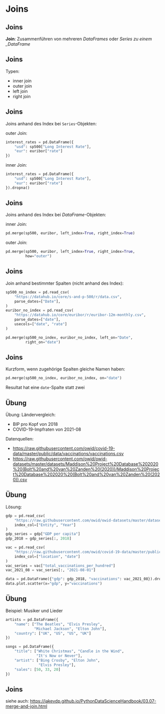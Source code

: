 # Joins

## Joins

**Join**: Zusammenführen von mehreren _DataFrames_ oder _Series zu einem \_DataFrame_

## Joins

Typen:

- inner join
- outer join
- left join
- right join

## Joins

Joins anhand des Index bei `Series`-Objekten:

outer Join:

```py
interest_rates = pd.DataFrame({
    "usd": sp500["Long Interest Rate"],
    "eur": euribor["rate"]
})
```

inner Join:

```py
interest_rates = pd.DataFrame({
    "usd": sp500["Long Interest Rate"],
    "eur": euribor["rate"]
}).dropna()
```

## Joins

Joins anhand des Index bei _DataFrame_-Objekten:

inner Join:

```py
pd.merge(sp500, euribor, left_index=True, right_index=True)
```

outer Join:

```py
pd.merge(sp500, euribor, left_index=True, right_index=True,
         how="outer")
```

## Joins

Join anhand bestimmter Spalten (nicht anhand des Index):

```py
sp500_no_index = pd.read_csv(
    "https://datahub.io/core/s-and-p-500/r/data.csv",
    parse_dates=["Date"],
)
euribor_no_index = pd.read_csv(
    "https://datahub.io/core/euribor/r/euribor-12m-monthly.csv",
    parse_dates=["date"],
    usecols=["date", "rate"]
)

pd.merge(sp500_no_index, euribor_no_index, left_on="Date",
         right_on="date")
```

## Joins

Kurzform, wenn zugehörige Spalten gleiche Namen haben:

```py
pd.merge(sp500_no_index, euribor_no_index, on="date")
```

Resultat hat eine `date`-Spalte statt zwei

## Übung

Übung: Ländervergleich:

- BIP pro Kopf von 2018
- COVID-19-Impfraten von 2021-08

Datenquellen:

- <https://raw.githubusercontent.com/owid/covid-19-data/master/public/data/vaccinations/vaccinations.csv>
- <https://raw.githubusercontent.com/owid/owid-datasets/master/datasets/Maddison%20Project%20Database%202020%20(Bolt%20and%20van%20Zanden%20(2020))/Maddison%20Project%20Database%202020%20(Bolt%20and%20van%20Zanden%20(2020)).csv>

## Übung

Lösung:

```py
gdp = pd.read_csv(
    "https://raw.githubusercontent.com/owid/owid-datasets/master/datasets/Maddison%20Project%20Database%202020%20(Bolt%20and%20van%20Zanden%20(2020))/Maddison%20Project%20Database%202020%20(Bolt%20and%20van%20Zanden%20(2020)).csv",
    index_col=["Entity", "Year"]
)
gdp_series = gdp["GDP per capita"]
gdp_2018 = gdp_series[:, 2018]

vac = pd.read_csv(
    "https://raw.githubusercontent.com/owid/covid-19-data/master/public/data/vaccinations/vaccinations.csv",
    index_col=["location", "date"]
)
vac_series = vac["total_vaccinations_per_hundred"]
vac_2021_08 = vac_series[:, "2021-08-01"]

data = pd.DataFrame({"gdp": gdp_2018, "vaccinations": vac_2021_08}).dropna()
data.plot.scatter(x="gdp", y="vaccinations")
```

## Übung

Beispiel: Musiker und Lieder

```py
artists = pd.DataFrame({
    "name": ["The Beatles", "Elvis Presley",
             "Michael Jackson", "Elton John"],
    "country": ["UK", "US", "US", "UK"]
})
```

```py
songs = pd.DataFrame({
    "title": ["White Christmas", "Candle in the Wind",
              "It's Now or Never"],
    "artist": ["Bing Crosby", "Elton John",
               "Elvis Presley"],
    "sales": [50, 33, 20]
})
```

## Joins

siehe auch: https://jakevdp.github.io/PythonDataScienceHandbook/03.07-merge-and-join.html

